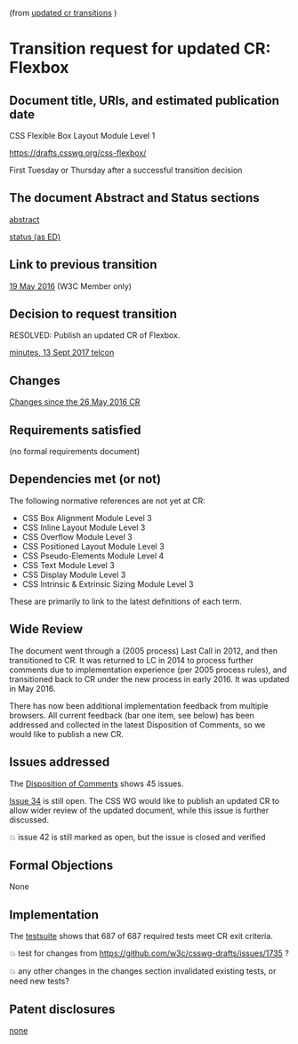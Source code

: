 (from [updated cr transitions](https://www.w3.org/Guide/transitions?profile=CR&cr=substantive) )

# Transition request for updated CR: Flexbox 

## Document title, URIs, and estimated publication date

CSS Flexible Box Layout Module Level 1

https://drafts.csswg.org/css-flexbox/

First Tuesday or Thursday after a successful transition decision

## The document Abstract and Status sections

[abstract](https://drafts.csswg.org/css-flexbox/#abstract)

[status (as ED)](https://drafts.csswg.org/css-flexbox/#status)

## Link to previous transition

[19 May 2016](https://lists.w3.org/Archives/Member/chairs/2016AprJun/0053.html) (W3C Member only)

## Decision to request transition

RESOLVED: Publish an updated CR of Flexbox.

[minutes, 13 Sept 2017 telcon](https://lists.w3.org/Archives/Public/www-style/2017Sep/0028.html)

## Changes

[Changes since the 26 May 2016 CR](https://drafts.csswg.org/css-flexbox/#changes-20160526)

## Requirements satisfied

(no formal requirements document)

## Dependencies met (or not)

The following normative references are not yet at CR:

* CSS Box Alignment Module Level 3
* CSS Inline Layout Module Level 3
* CSS Overflow Module Level 3
* CSS Positioned Layout Module Level 3
* CSS Pseudo-Elements Module Level 4
* CSS Text Module Level 3
* CSS Display Module Level 3
* CSS Intrinsic & Extrinsic Sizing Module Level 3

These are primarily to link to the latest definitions of each term.

## Wide Review

The document went through a (2005 process) Last Call in 2012,
and then transitioned to CR. It was returned to LC in 2014 to
process further comments due to implementation experience
(per 2005 process rules), and transitioned back to CR 
under the new process in early 2016. It was updated in May 2016.

There has now been additional implementation feedback 
from multiple browsers. All current feedback (bar one item, see below) has 
been addressed and collected in the latest Disposition 
of Comments, so we would like to publish a new CR.

## Issues addressed

The [Disposition of Comments](https://drafts.csswg.org/css-flexbox-1/issues-cr-20160526) shows 45 issues.

[Issue 34](https://github.com/w3c/csswg-drafts/issues/1322) is still open. The CSS WG would like to publish 
an updated CR to allow wider review of the updated document, while this issue is further discussed.

:boom: issue 42 is still marked as open, but the issue is closed and verified 

## Formal Objections

None

## Implementation

The [testsuite](https://test.csswg.org/harness/results/css-flexbox-1_dev/grouped/) shows that
687 of 687 required tests meet CR exit criteria.

:boom: test for changes from https://github.com/w3c/csswg-drafts/issues/1735 ?

:boom: any other changes in the changes section invalidated existing tests, or need new tests?

## Patent disclosures

[none](https://www.w3.org/2004/01/pp-impl/32061/status)
